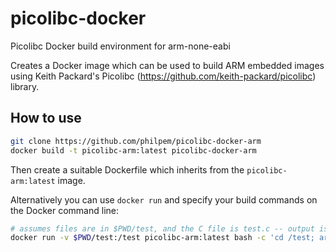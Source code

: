 # picolibc-docker
Picolibc Docker build environment for arm-none-eabi

Creates a Docker image which can be used to build ARM embedded images using Keith Packard's Picolibc (https://github.com/keith-packard/picolibc) library.

## How to use

```bash
git clone https://github.com/philpem/picolibc-docker-arm
docker build -t picolibc-arm:latest picolibc-docker-arm
```

Then create a suitable Dockerfile which inherits from the `picolibc-arm:latest` image.

Alternatively you can use `docker run` and specify your build commands on the Docker command line:

```bash
# assumes files are in $PWD/test, and the C file is test.c -- output is in /test/test.elf
docker run -v $PWD/test:/test picolibc-arm:latest bash -c 'cd /test; arm-none-eabi-gcc -o test.elf -specs=picolibc.specs test.c'
```

